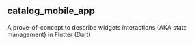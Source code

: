 ## catalog_mobile_app
A prove-of-concept to describe widgets interactions (AKA state management) in Flutter (Dart)